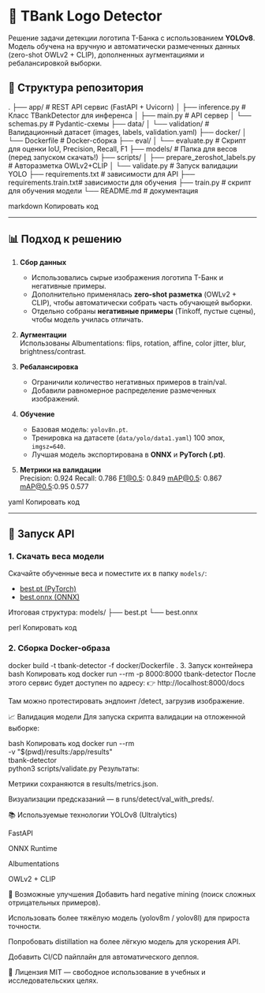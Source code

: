 # 🏦 TBank Logo Detector

Решение задачи детекции логотипа T-Банка с использованием **YOLOv8**.  
Модель обучена на вручную и автоматически размеченных данных (zero-shot OWLv2 + CLIP), дополненных аугментациями и ребалансировкой выборки.  

## 📌 Структура репозитория
.
├── app/ # REST API сервис (FastAPI + Uvicorn)
│ ├── inference.py # Класс TBankDetector для инференса
│ ├── main.py # API сервер
│ └── schemas.py # Pydantic-схемы
├── data/
│ └── validation/ # Валидационный датасет (images, labels, validation.yaml)
├── docker/
│ └── Dockerfile # Docker-сборка
├── eval/
│ └── evaluate.py # Скрипт для оценки IoU, Precision, Recall, F1
├── models/ # Папка для весов (перед запуском скачать!)
├── scripts/
│ ├── prepare_zeroshot_labels.py # Авторазметка OWLv2+CLIP
│ └── validate.py # Запуск валидации YOLO
├── requirements.txt # зависимости для API
├── requirements.train.txt# зависимости для обучения
├── train.py # скрипт для обучения модели
└── README.md # документация

markdown
Копировать код

---

## 📊 Подход к решению

1. **Сбор данных**  
   - Использовались сырые изображения логотипа T-Банк и негативные примеры.  
   - Дополнительно применялась **zero-shot разметка** (OWLv2 + CLIP), чтобы автоматически собрать часть обучающей выборки.  
   - Отдельно собраны **негативные примеры** (Tinkoff, пустые сцены), чтобы модель училась отличать.  

2. **Аугментации**  
   Использованы Albumentations: flips, rotation, affine, color jitter, blur, brightness/contrast.  

3. **Ребалансировка**  
   - Ограничили количество негативных примеров в train/val.  
   - Добавили равномерное распределение размеченных изображений.  

4. **Обучение**  
   - Базовая модель: `yolov8n.pt`.  
   - Тренировка на датасете (`data/yolo/data1.yaml`) 100 эпох, `imgsz=640`.  
   - Лучшая модель экспортирована в **ONNX** и **PyTorch (.pt)**.  

5. **Метрики на валидации**  
Precision: 0.924
Recall: 0.786
F1@0.5: 0.849
mAP@0.5: 0.867
mAP@0.5:0.95 0.577

yaml
Копировать код

---

## 🚀 Запуск API

### 1. Скачать веса модели
Скачайте обученные веса и поместите их в папку `models/`:

- [best.pt (PyTorch)](https://files.catbox.moe/XXXXXXXX.pt)  
- [best.onnx (ONNX)](https://files.catbox.moe/YYYYYYYY.onnx)  

Итоговая структура:
models/
├── best.pt
└── best.onnx

perl
Копировать код

### 2. Сборка Docker-образа

docker build -t tbank-detector -f docker/Dockerfile .
3. Запуск контейнера
bash
Копировать код
docker run --rm -p 8000:8000 tbank-detector
После этого сервис будет доступен по адресу:
👉 http://localhost:8000/docs

Там можно протестировать эндпоинт /detect, загрузив изображение.

📈 Валидация модели
Для запуска скрипта валидации на отложенной выборке:

bash
Копировать код
docker run --rm \
    -v "$(pwd)/results:/app/results" \
    tbank-detector \
    python3 scripts/validate.py
Результаты:

Метрики сохраняются в results/metrics.json.

Визуализации предсказаний — в runs/detect/val_with_preds/.

📚 Используемые технологии
YOLOv8 (Ultralytics)

FastAPI

ONNX Runtime

Albumentations

OWLv2 + CLIP

🔮 Возможные улучшения
Добавить hard negative mining (поиск сложных отрицательных примеров).

Использовать более тяжёлую модель (yolov8m / yolov8l) для прироста точности.

Попробовать distillation на более лёгкую модель для ускорения API.

Добавить CI/CD пайплайн для автоматического деплоя.

📜 Лицензия
MIT — свободное использование в учебных и исследовательских целях.
